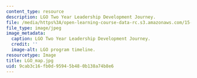```yaml
---
content_type: resource
description: LGO Two Year Leadership Development Journey.
file: /media/https%3A/open-learning-course-data-rc.s3.amazonaws.com/15-317-organizational-leadership-and-change-summer-2009/9cab3c16fb0d95945b480b138a74b8e6_LGO_map.jpg
file_type: image/jpeg
image_metadata:
  caption: LGO Two Year Leadership Development Journey.
  credit: ''
  image-alt: LGO program timeline.
resourcetype: Image
title: LGO_map.jpg
uid: 9cab3c16-fb0d-9594-5b48-0b138a74b8e6
---
```

